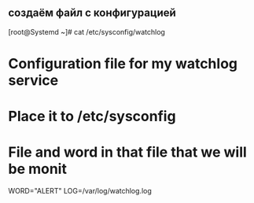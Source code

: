 
## cоздаём файл с конфигурацией
       
[root@Systemd ~]# cat /etc/sysconfig/watchlog 
# Configuration file for my watchlog service
# Place it to /etc/sysconfig

# File and word in that file that we will be monit
WORD="ALERT"
LOG=/var/log/watchlog.log
